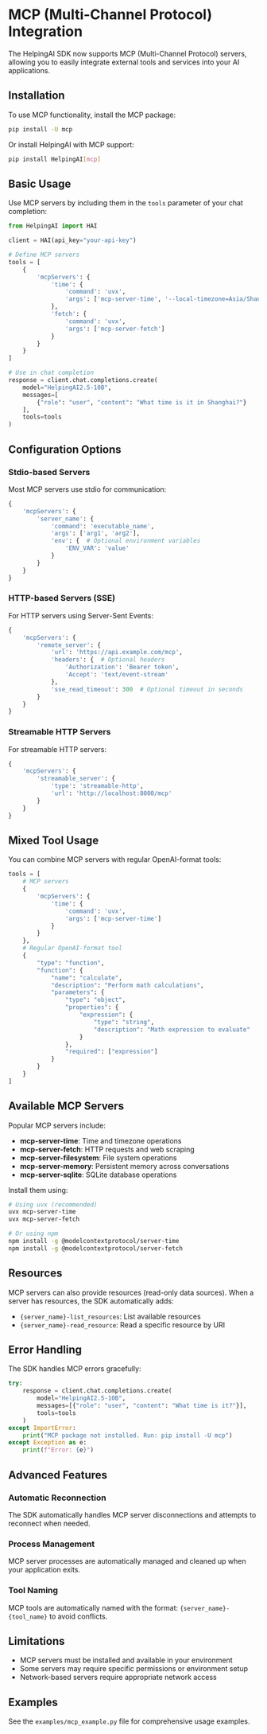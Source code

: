 # MCP (Multi-Channel Protocol) Integration

The HelpingAI SDK now supports MCP (Multi-Channel Protocol) servers, allowing you to easily integrate external tools and services into your AI applications.

## Installation

To use MCP functionality, install the MCP package:

```bash
pip install -U mcp
```

Or install HelpingAI with MCP support:

```bash
pip install HelpingAI[mcp]
```

## Basic Usage

Use MCP servers by including them in the `tools` parameter of your chat completion:

```python
from HelpingAI import HAI

client = HAI(api_key="your-api-key")

# Define MCP servers
tools = [
    {
        'mcpServers': {
            'time': {
                'command': 'uvx',
                'args': ['mcp-server-time', '--local-timezone=Asia/Shanghai']
            },
            'fetch': {
                'command': 'uvx',
                'args': ['mcp-server-fetch']
            }
        }
    }
]

# Use in chat completion
response = client.chat.completions.create(
    model="HelpingAI2.5-10B",
    messages=[
        {"role": "user", "content": "What time is it in Shanghai?"}
    ],
    tools=tools
)
```

## Configuration Options

### Stdio-based Servers

Most MCP servers use stdio for communication:

```python
{
    'mcpServers': {
        'server_name': {
            'command': 'executable_name',
            'args': ['arg1', 'arg2'],
            'env': {  # Optional environment variables
                'ENV_VAR': 'value'
            }
        }
    }
}
```

### HTTP-based Servers (SSE)

For HTTP servers using Server-Sent Events:

```python
{
    'mcpServers': {
        'remote_server': {
            'url': 'https://api.example.com/mcp',
            'headers': {  # Optional headers
                'Authorization': 'Bearer token',
                'Accept': 'text/event-stream'
            },
            'sse_read_timeout': 300  # Optional timeout in seconds
        }
    }
}
```

### Streamable HTTP Servers

For streamable HTTP servers:

```python
{
    'mcpServers': {
        'streamable_server': {
            'type': 'streamable-http',
            'url': 'http://localhost:8000/mcp'
        }
    }
}
```

## Mixed Tool Usage

You can combine MCP servers with regular OpenAI-format tools:

```python
tools = [
    # MCP servers
    {
        'mcpServers': {
            'time': {
                'command': 'uvx',
                'args': ['mcp-server-time']
            }
        }
    },
    # Regular OpenAI-format tool
    {
        "type": "function",
        "function": {
            "name": "calculate",
            "description": "Perform math calculations",
            "parameters": {
                "type": "object",
                "properties": {
                    "expression": {
                        "type": "string",
                        "description": "Math expression to evaluate"
                    }
                },
                "required": ["expression"]
            }
        }
    }
]
```

## Available MCP Servers

Popular MCP servers include:

- **mcp-server-time**: Time and timezone operations
- **mcp-server-fetch**: HTTP requests and web scraping
- **mcp-server-filesystem**: File system operations
- **mcp-server-memory**: Persistent memory across conversations
- **mcp-server-sqlite**: SQLite database operations

Install them using:

```bash
# Using uvx (recommended)
uvx mcp-server-time
uvx mcp-server-fetch

# Or using npm
npm install -g @modelcontextprotocol/server-time
npm install -g @modelcontextprotocol/server-fetch
```

## Resources

MCP servers can also provide resources (read-only data sources). When a server has resources, the SDK automatically adds:

- `{server_name}-list_resources`: List available resources
- `{server_name}-read_resource`: Read a specific resource by URI

## Error Handling

The SDK handles MCP errors gracefully:

```python
try:
    response = client.chat.completions.create(
        model="HelpingAI2.5-10B",
        messages=[{"role": "user", "content": "What time is it?"}],
        tools=tools
    )
except ImportError:
    print("MCP package not installed. Run: pip install -U mcp")
except Exception as e:
    print(f"Error: {e}")
```

## Advanced Features

### Automatic Reconnection

The SDK automatically handles MCP server disconnections and attempts to reconnect when needed.

### Process Management

MCP server processes are automatically managed and cleaned up when your application exits.

### Tool Naming

MCP tools are automatically named with the format: `{server_name}-{tool_name}` to avoid conflicts.

## Limitations

- MCP servers must be installed and available in your environment
- Some servers may require specific permissions or environment setup
- Network-based servers require appropriate network access

## Examples

See the `examples/mcp_example.py` file for comprehensive usage examples.
